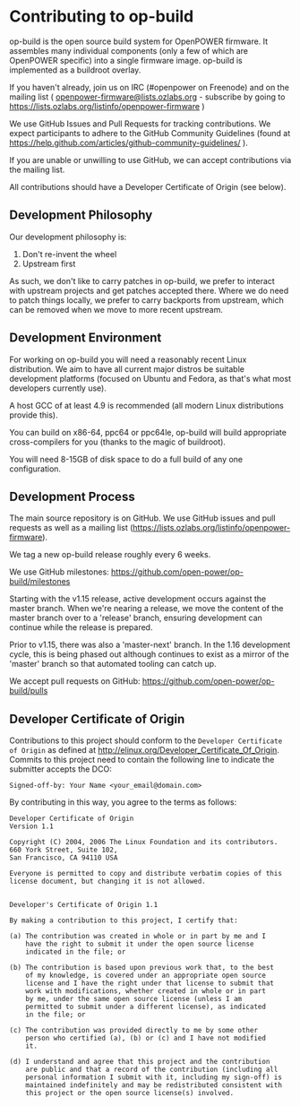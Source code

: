 Contributing to op-build
========================

op-build is the open source build system for OpenPOWER firmware. It assembles
many individual components (only a few of which are OpenPOWER specific) into
a single firmware image. op-build is implemented as a buildroot overlay.

If you haven't already, join us on IRC (#openpower on Freenode) and on
the mailing list ( openpower-firmware@lists.ozlabs.org - subscribe by
going to https://lists.ozlabs.org/listinfo/openpower-firmware )

We use GitHub Issues and Pull Requests for tracking contributions. We
expect participants to adhere to the GitHub Community Guidelines (found
at https://help.github.com/articles/github-community-guidelines/ ).

If you are unable or unwilling to use GitHub, we can accept contributions
via the mailing list.

All contributions should have a Developer Certificate of Origin (see below).

Development Philosophy
----------------------

Our development philosophy is:

1. Don't re-invent the wheel
2. Upstream first

As such, we don't like to carry patches in op-build, we prefer to interact
with upstream projects and get patches accepted there. Where we do need
to patch things locally, we prefer to carry backports from upstream, which
can be removed when we move to more recent upstream.

Development Environment
-----------------------

For working on op-build you will need a reasonably recent Linux distribution.
We aim to have all current major distros be suitable development platforms
(focused on Ubuntu and Fedora, as that's what most developers currently use).

A host GCC of at least 4.9 is recommended (all modern Linux distributions
provide this).

You can build on x86-64, ppc64 or ppc64le, op-build will build appropriate
cross-compilers for you (thanks to the magic of buildroot).

You will need 8-15GB of disk space to do a full build of any one configuration.

Development Process
-------------------

The main source repository is on GitHub. We use GitHub issues and pull requests
as well as a mailing list (https://lists.ozlabs.org/listinfo/openpower-firmware).

We tag a new op-build release roughly every 6 weeks.

We use GitHub milestones: https://github.com/open-power/op-build/milestones

Starting with the v1.15 release, active development occurs against the master
branch. When we're nearing a release, we move the content of the master branch
over to a 'release' branch, ensuring development can continue while the release
is prepared.

Prior to v1.15, there was also a 'master-next' branch. In the 1.16 development
cycle, this is being phased out although continues to exist as a mirror of the
'master' branch so that automated tooling can catch up.

We accept pull requests on GitHub: https://github.com/open-power/op-build/pulls

Developer Certificate of Origin
-------------------------------

Contributions to this project should conform to the `Developer Certificate
of Origin` as defined at http://elinux.org/Developer_Certificate_Of_Origin.
Commits to this project need to contain the following line to indicate
the submitter accepts the DCO:
```
Signed-off-by: Your Name <your_email@domain.com>
```
By contributing in this way, you agree to the terms as follows:
```
Developer Certificate of Origin
Version 1.1

Copyright (C) 2004, 2006 The Linux Foundation and its contributors.
660 York Street, Suite 102,
San Francisco, CA 94110 USA

Everyone is permitted to copy and distribute verbatim copies of this
license document, but changing it is not allowed.


Developer's Certificate of Origin 1.1

By making a contribution to this project, I certify that:

(a) The contribution was created in whole or in part by me and I
    have the right to submit it under the open source license
    indicated in the file; or

(b) The contribution is based upon previous work that, to the best
    of my knowledge, is covered under an appropriate open source
    license and I have the right under that license to submit that
    work with modifications, whether created in whole or in part
    by me, under the same open source license (unless I am
    permitted to submit under a different license), as indicated
    in the file; or

(c) The contribution was provided directly to me by some other
    person who certified (a), (b) or (c) and I have not modified
    it.

(d) I understand and agree that this project and the contribution
    are public and that a record of the contribution (including all
    personal information I submit with it, including my sign-off) is
    maintained indefinitely and may be redistributed consistent with
    this project or the open source license(s) involved.
```


